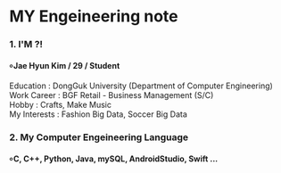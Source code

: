 # MY Engeineering note
#### 
### 1. I'M ?!
#### ৹ Jae Hyun Kim / 29 / Student
Education : DongGuk University (Department of Computer Engineering)
   Work Career : BGF Retail - Business Management (S/C)   
   Hobby : Crafts, Make Music   
   My Interests : Fashion Big Data, Soccer Big Data   
####  
### 2. My Computer Engeineering Language 
#### ৹ C, C++, Python, Java, mySQL, AndroidStudio, Swift ...

####
